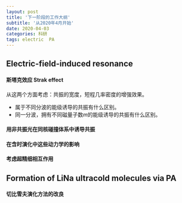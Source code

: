 ```yaml
---
layout: post
title: '下一阶段的工作大纲'
subtitle: '从2020年4月开始'
date: 2020-04-03
categories: 科研
tags: electric  PA
---
```



## Electric-field-induced resonance
#### 斯塔克效应 Strak effect 
从这两个方面考虑：共振的宽度，短程几率密度的增强效果。
* 属于不同分波的能级诱导的共振有什么区别。
* 同一分波，拥有不同磁量子数$m$的能级诱导的共振有什么区别。

#### 用非共振光在同核碰撞体系中诱导共振

#### 在含时演化中这些动力学的影响

#### 考虑超精细相互作用

## Formation of LiNa ultracold molecules via PA
#### 切比雪夫演化方法的改良


